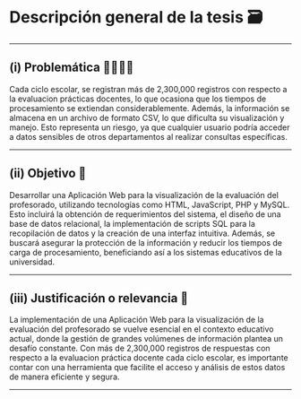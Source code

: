 # Descripción general de la tesis 🗃

---
## (i) Problemática 👨‍👨‍👦‍👦

Cada ciclo escolar, se registran más de 2,300,000 registros con respecto a la evaluacion prácticas docentes, 
lo que ocasiona que los tiempos de procesamiento se extiendan considerablemente. Además, la información se almacena en un archivo de formato CSV, 
lo que dificulta su visualización y manejo. Esto representa un riesgo, ya que cualquier usuario podría acceder a datos sensibles de otros departamentos al realizar consultas específicas.

---
## (ii) Objetivo  🧐

Desarrollar una Aplicación Web para la visualización de la evaluación del profesorado, 
utilizando tecnologías como HTML, JavaScript, PHP y MySQL. 
Esto incluirá la obtención de requerimientos del sistema, el diseño de una base de datos relacional, la implementación de scripts SQL para la recopilación de datos y la creación de una interfaz intuitiva. 
Además, se buscará asegurar la protección de la información y reducir los tiempos de carga de procesamiento, beneficiando así a los sistemas educativos de la universidad.

---
##  (iii) Justificación o relevancia 🧠

La implementación de una Aplicación Web para la visualización de la evaluación del profesorado se vuelve esencial en el contexto educativo actual, donde la gestión de grandes volúmenes de información plantea un desafío constante. 
Con más de 2,300,000 registros de respuestas con respecto a la evaluacion práctica docente cada ciclo escolar, es importante contar con una herramienta que facilite el acceso y análisis de estos datos de manera eficiente y segura.


---
